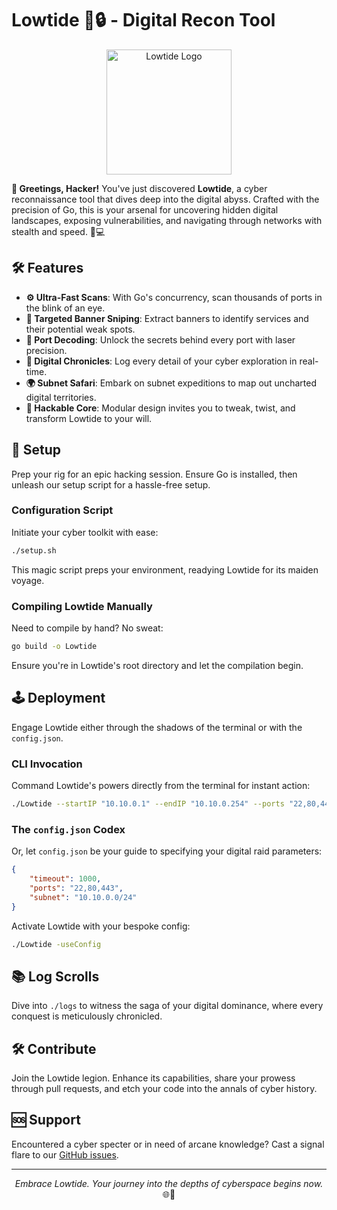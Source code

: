 # Lowtide 🌌🔒 - Digital Recon Tool

<p align="center">
<img src="https://pixabay.com/images/search/low%20tide/" alt="Lowtide Logo" width="200"/>
</p>

**👾 Greetings, Hacker!** You've just discovered **Lowtide**, a cyber reconnaissance tool that dives deep into the digital abyss. Crafted with the precision of Go, this is your arsenal for uncovering hidden digital landscapes, exposing vulnerabilities, and navigating through networks with stealth and speed. 🚀💻

## 🛠️ Features

- **⚙️ Ultra-Fast Scans**: With Go's concurrency, scan thousands of ports in the blink of an eye.
- **🎯 Targeted Banner Sniping**: Extract banners to identify services and their potential weak spots.
- **🔑 Port Decoding**: Unlock the secrets behind every port with laser precision.
- **📖 Digital Chronicles**: Log every detail of your cyber exploration in real-time.
- **🌍 Subnet Safari**: Embark on subnet expeditions to map out uncharted digital territories.
- **🔧 Hackable Core**: Modular design invites you to tweak, twist, and transform Lowtide to your will.

## 🚀 Setup

Prep your rig for an epic hacking session. Ensure Go is installed, then unleash our setup script for a hassle-free setup.

### Configuration Script

Initiate your cyber toolkit with ease:

```bash
./setup.sh
```

This magic script preps your environment, readying Lowtide for its maiden voyage.

### Compiling Lowtide Manually

Need to compile by hand? No sweat:

```bash
go build -o Lowtide
```

Ensure you're in Lowtide's root directory and let the compilation begin.

## 🕹️ Deployment

Engage Lowtide either through the shadows of the terminal or with the `config.json`.

### CLI Invocation

Command Lowtide's powers directly from the terminal for instant action:

```bash
./Lowtide --startIP "10.10.0.1" --endIP "10.10.0.254" --ports "22,80,443" --timeout 1000
```

### The `config.json` Codex

Or, let `config.json` be your guide to specifying your digital raid parameters:

```json
{
    "timeout": 1000,
    "ports": "22,80,443",
    "subnet": "10.10.0.0/24"
}
```

Activate Lowtide with your bespoke config:

```bash
./Lowtide -useConfig
```

## 📚 Log Scrolls

Dive into `./logs` to witness the saga of your digital dominance, where every conquest is meticulously chronicled.

## 🛠 Contribute

Join the Lowtide legion. Enhance its capabilities, share your prowess through pull requests, and etch your code into the annals of cyber history.

## 🆘 Support

Encountered a cyber specter or in need of arcane knowledge? Cast a signal flare to our [GitHub issues](https://github.com/yourgithub/Lowtide/issues).

---

<p align="center">
<i>Embrace Lowtide. Your journey into the depths of cyberspace begins now.</i> 🌐👤
</p>

